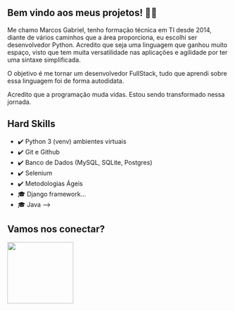 ## Bem vindo aos meus projetos! 👨‍💻

Me chamo Marcos Gabriel, tenho formação técnica em TI desde 2014, diante de vários caminhos que a área proporciona, eu escolhi ser desenvolvedor Python. Acredito que seja uma linguagem que ganhou muito espaço, visto que tem muita versatilidade nas aplicações e agilidade por ter uma sintaxe simplificada.

O objetivo é me tornar um desenvolvedor FullStack, tudo que aprendi sobre essa linguagem foi de forma autodidata. 
<p>Acredito que a programação muda vidas. Estou sendo transformado nessa jornada.</p> 


 ## Hard Skills
- ✔️ Python 3 (venv) ambientes virtuais 
- ✔️ Git e Github
- ✔️ Banco de Dados (MySQL, SQLite, Postgres)
- ✔️ Selenium
- ✔️ Metodologias Ágeis
- 🎓 Django framework...
- 🎓 Java 
-->

## Vamos nos conectar?
<div>
 <a target="_blank" href="https://www.linkedin.com/in/marcos-gabriel-76450a1ba"><img align="center" height="140" width="150"  src="https://cdn.jsdelivr.net/gh/devicons/devicon/icons/linkedin/linkedin-original-wordmark.svg" /></a>
</div>
